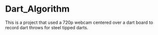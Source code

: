 # Dart_Algorithm
This is a project that used a 720p webcam centered over a dart board to record dart throws for steel tipped darts.
